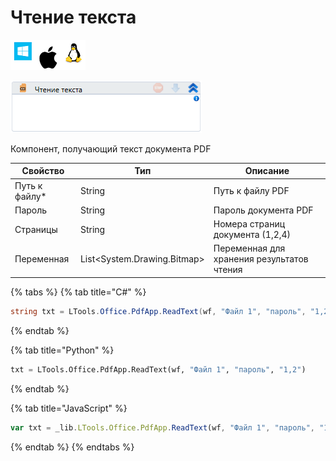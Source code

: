 # Чтение текста

![](<../../../.gitbook/assets/image (100) (1) (1) (1) (1) (2) (88).png>)

![](<../../../.gitbook/assets/image (370).png>)

Компонент, получающий текст документа PDF

| Свойство       | Тип                          | Описание                                   |
| -------------- | ---------------------------- | ------------------------------------------ |
| Путь к файлу\* | String                       | Путь к файлу PDF                           |
| Пароль         | String                       | Пароль документа PDF                       |
| Страницы       | String                       | Номера страниц документа (1,2,4)           |
| Переменная     | List\<System.Drawing.Bitmap> | Переменная для хранения результатов чтения |

{% tabs %}
{% tab title="C#" %}
```csharp
string txt = LTools.Office.PdfApp.ReadText(wf, "Файл 1", "пароль", "1,2");
```
{% endtab %}

{% tab title="Python" %}
```python
txt = LTools.Office.PdfApp.ReadText(wf, "Файл 1", "пароль", "1,2")
```
{% endtab %}

{% tab title="JavaScript" %}
```javascript
var txt = _lib.LTools.Office.PdfApp.ReadText(wf, "Файл 1", "пароль", "1,2");
```
{% endtab %}
{% endtabs %}
